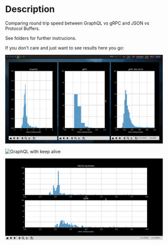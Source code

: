 # Description

Comparing round trip speed between GraphQL vs gRPC and JSON vs Protocol Buffers.

See folders for further instrucions.

If you don't care and just want to see results here you go:

![GraphQLvsgRPCplot](GraphQLvsgRPC/GraphQLgRPCdata.png)

![GraphQL with keep alive](graphqlkeepalive.png)

![JSONvsProtoplot](JSONvsProtocolBuffers/graph.png)